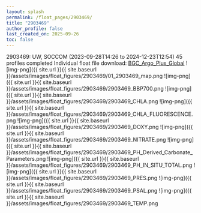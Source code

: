 ```yaml
---
layout: splash
permalink: /float_pages/2903469/
title: "2903469"
author_profile: false
last_created_on: 2025-09-26
toc: false
---
```

 
2903469: UW, SOCCOM (2023-09-28T14:26 to 2024-12-23T12:54)
45 profiles completed
Individual float file download: [BGC_Argo_Plus_Global](https://ftp.soest.hawaii.edu/bgc_argo_plus/Individual_Floats/outliers_removed/2903469_Sprof_processed.nc)
![img-png]({{ site.url }}{{ site.baseurl }}/assets/images/float_figures/2903469/01_2903469_map.png
![img-png]({{ site.url }}{{ site.baseurl }}/assets/images/float_figures/2903469/2903469_BBP700.png
![img-png]({{ site.url }}{{ site.baseurl }}/assets/images/float_figures/2903469/2903469_CHLA.png
![img-png]({{ site.url }}{{ site.baseurl }}/assets/images/float_figures/2903469/2903469_CHLA_FLUORESCENCE.png
![img-png]({{ site.url }}{{ site.baseurl }}/assets/images/float_figures/2903469/2903469_DOXY.png
![img-png]({{ site.url }}{{ site.baseurl }}/assets/images/float_figures/2903469/2903469_NITRATE.png
![img-png]({{ site.url }}{{ site.baseurl }}/assets/images/float_figures/2903469/2903469_PH_Derived_Carbonate_Parameters.png
![img-png]({{ site.url }}{{ site.baseurl }}/assets/images/float_figures/2903469/2903469_PH_IN_SITU_TOTAL.png
![img-png]({{ site.url }}{{ site.baseurl }}/assets/images/float_figures/2903469/2903469_PRES.png
![img-png]({{ site.url }}{{ site.baseurl }}/assets/images/float_figures/2903469/2903469_PSAL.png
![img-png]({{ site.url }}{{ site.baseurl }}/assets/images/float_figures/2903469/2903469_TEMP.png
